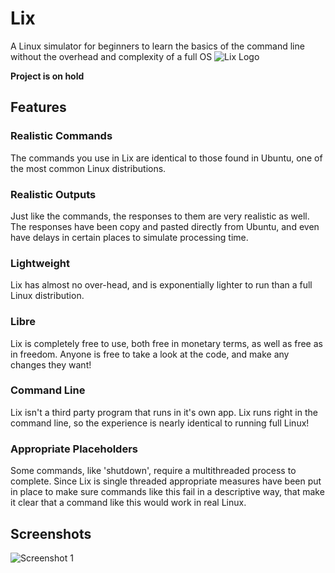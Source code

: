 # Lix
A Linux simulator for beginners to learn the basics of the command line without the overhead and complexity of a full OS
![Lix Logo](https://v0lttech.com/assets/img/lixlogo.png)

**Project is on hold**

## Features
### Realistic Commands
The commands you use in Lix are identical to those found in Ubuntu, one of the most common Linux distributions.

### Realistic Outputs
Just like the commands, the responses to them are very realistic as well. The responses have been copy and pasted directly from Ubuntu, and even have delays in certain places to simulate processing time.

### Lightweight
Lix has almost no over-head, and is exponentially lighter to run than a full Linux distribution.

### Libre
Lix is completely free to use, both free in monetary terms, as well as free as in freedom. Anyone is free to take a look at the code, and make any changes they want!

### Command Line
Lix isn't a third party program that runs in it's own app. Lix runs right in the command line, so the experience is nearly identical to running full Linux!

### Appropriate Placeholders
Some commands, like 'shutdown', require a multithreaded process to complete. Since Lix is single threaded appropriate measures have been put in place to make sure commands like this fail in a descriptive way, that make it clear that a command like this would work in real Linux.

## Screenshots
![Screenshot 1](https://v0lttech.com/files/images/lix/1.png)
